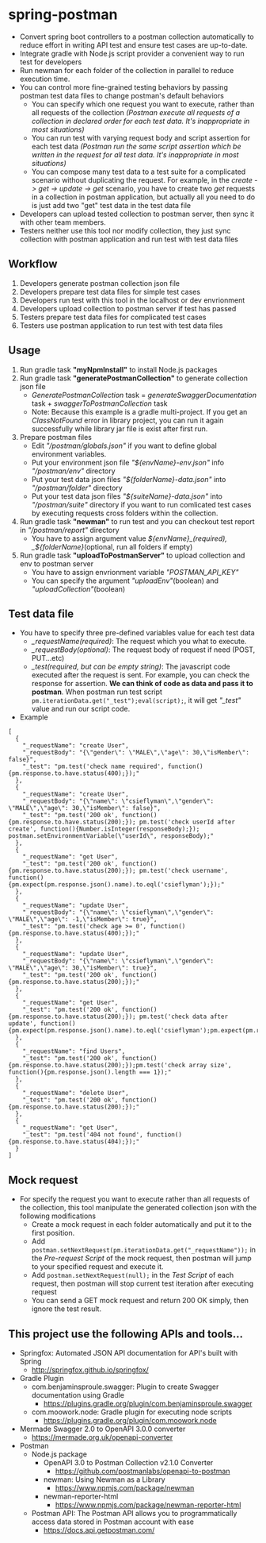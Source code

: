 # spring-postman
* Convert spring boot controllers to a postman collection automatically to reduce effort in writing API test and ensure test cases are up-to-date.
* Integrate gradle with Node.js script provider a convenient way to run test for developers
* Run newman for each folder of the collection in parallel to reduce execution time. 
* You can control more fine-grained testing behaviors by passing postman test data files to change postman's default behaviors
	* You can specify which one request you want to execute, rather than all requests of the collection _(Postman execute all requests of a collection in declared order for each test data. It's inappropriate in most situations)_
	* You can run test with varying request body and script assertion for each test data _(Postman run the same script assertion which be written in the request for all test data. It's inappropriate in most situations)_
	* You can compose many test data to a test suite for a complicated scenario without duplicating the request. For example, in the _create -> get -> update -> get_ scenario, you have to create two _get_ requests in a collection in postman application, but actually all you need to do is just add two "get" test data in the test data file
* Developers can upload tested collection to postman server, then sync it with other team members.
* Testers neither use this tool nor modify collection, they just sync collection with postman application and run test with test data files

## Workflow
1. Developers generate postman collection json file
2. Developers prepare test data files for simple test cases
3. Developers run test with this tool in the localhost or dev envrionment
4. Developers upload collection to postman server if test has passed
5. Testers prepare test data files for complicated test cases
6. Testers use postman application to run test with test data files

## Usage
1. Run gradle task __"myNpmInstall"__ to install Node.js packages
2. Run gradle task __"generatePostmanCollection"__ to generate collection json file
	* _GeneratePostmanCollection_ task = _generateSwaggerDocumentation_ task + _swaggerToPostmanCollection_ task
	* Note: Because this example is a gradle multi-project. If you get an _ClassNotFound_ error in library project, you can run it again successfully while library jar file is exist after first run.
3. Prepare postman files
	* Edit _"/postman/globals.json"_ if you want to define global environment variables.
	* Put your environment json file _"${envName}-env.json"_ info _"/postman/env"_ directory
	* Put your test data json files _"${folderName}-data.json"_ into _"/postman/folder"_ directory
	* Put your test data json files _"${suiteName}-data.json"_ into _"/postman/suite"_ directory if you want to run comlicated test cases by executing requests cross folders within the collection.
4. Run gradle task __"newman"__ to run test and you can checkout test report in _"/postman/report"_ directory
	* You have to assign argument value _${envName}_(required), _${folderName}_(optional, run all folders if empty)
5. Run gradle task __"uploadToPostmanServer"__ to upload collection and env to postman server
	* You have to assign envrionment variable _"POSTMAN_API_KEY"_
	* You can specify the argument _"uploadEnv"_(boolean) and _"uploadCollection"_(boolean)

## Test data file
* You have to specify three pre-defined variables value for each test data
	* _\_requestName(required)_: The request which you what to execute.
	* _\_requestBody(optional)_: The request body of request if need (POST, PUT...etc)
	* _\_test(required, but can be empty string)_: The javascript code executed after the request is sent. For example, you can check the response for assertion. __We can think of code as data and pass it to postman__. When postman run test script `pm.iterationData.get("_test");eval(script);`,  it will get _"\_test"_ value and run our script code.
* Example
```
[
  {
    "_requestName": "create User",
    "_requestBody": "{\"gender\": \"MALE\",\"age\": 30,\"isMember\": false}",
    "_test": "pm.test('check name required', function(){pm.response.to.have.status(400);});"
  },
  {
    "_requestName": "create User",
    "_requestBody": "{\"name\": \"csieflyman\",\"gender\": \"MALE\",\"age\": 30,\"isMember\": false}",
    "_test": "pm.test('200 ok', function(){pm.response.to.have.status(200);}); pm.test('check userId after create', function(){Number.isInteger(responseBody);}); postman.setEnvironmentVariable(\"userId\", responseBody);"
  },
  {
    "_requestName": "get User",
    "_test": "pm.test('200 ok', function(){pm.response.to.have.status(200);}); pm.test('check username', function(){pm.expect(pm.response.json().name).to.eql('csieflyman');});"
  },
  {
    "_requestName": "update User",
    "_requestBody": "{\"name\": \"csieflyman\",\"gender\": \"MALE\",\"age\": -1,\"isMember\": true}",
    "_test": "pm.test('check age >= 0', function(){pm.response.to.have.status(400);});"
  },
  {
    "_requestName": "update User",
    "_requestBody": "{\"name\": \"csieflyman\",\"gender\": \"MALE\",\"age\": 30,\"isMember\": true}",
    "_test": "pm.test('200 ok', function(){pm.response.to.have.status(200);});"
  },
  {
    "_requestName": "get User",
    "_test": "pm.test('200 ok', function(){pm.response.to.have.status(200);}); pm.test('check data after update', function(){pm.expect(pm.response.json().name).to.eql('csieflyman');pm.expect(pm.response.json().isMember).to.eql(true);});"
  },
  {
    "_requestName": "find Users",
    "_test": "pm.test('200 ok', function(){pm.response.to.have.status(200);});pm.test('check array size', function(){pm.response.json().length === 1});"
  },
  {
    "_requestName": "delete User",
    "_test": "pm.test('200 ok', function(){pm.response.to.have.status(200);});"
  },
  {
    "_requestName": "get User",
    "_test": "pm.test('404 not found', function(){pm.response.to.have.status(404);});"
  }
]
```

## Mock request
* For specify the request you want to execute rather than all requests of the collection, this tool manipulate the generated collection json with the following modifications
	* Create a mock request in each folder automatically and put it to the first position.
	* Add  `postman.setNextRequest(pm.iterationData.get("_requestName"));` in the _Pre-request Script_ of the mock request, then postman will jump to your specified request and execute it.
	* Add `postman.setNextRequest(null);` in the _Test Script_ of each request, then postman will stop current test iteration after executing request
	* You can send a GET mock request and return 200 OK simply, then ignore the test result.

## This project use the following APIs and tools...
* Springfox: Automated JSON API documentation for API's built with Spring
	* http://springfox.github.io/springfox/
* Gradle Plugin
	* com.benjaminsproule.swagger: Plugin to create Swagger documentation using Gradle
		* https://plugins.gradle.org/plugin/com.benjaminsproule.swagger
	* com.moowork.node: Gradle plugin for executing node scripts
		* https://plugins.gradle.org/plugin/com.moowork.node
* Mermade Swagger 2.0 to OpenAPI 3.0.0 converter
	* https://mermade.org.uk/openapi-converter
* Postman
	* Node.js package
		* OpenAPI 3.0 to Postman Collection v2.1.0 Converter
			* https://github.com/postmanlabs/openapi-to-postman
		* newman: Using Newman as a Library
			* https://www.npmjs.com/package/newman
		* newman-reporter-html
			* https://www.npmjs.com/package/newman-reporter-html
	* Postman API: The Postman API allows you to programmatically access data stored in Postman account with ease
		* https://docs.api.getpostman.com/
